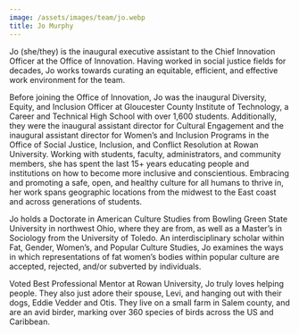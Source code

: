 ```yaml
---
image: /assets/images/team/jo.webp
title: Jo Murphy
---
```


Jo (she/they) is the inaugural executive assistant to the Chief Innovation Officer at the Office of Innovation. Having worked in social justice fields for decades, Jo works towards curating an equitable, efficient, and effective work environment for the team.

Before joining the Office of Innovation, Jo was the inaugural Diversity, Equity, and Inclusion Officer at Gloucester County Institute of Technology, a Career and Technical High School with over 1,600 students. Additionally, they were the inaugural assistant director for Cultural Engagement and the inaugural assistant director for Women’s and Inclusion Programs in the Office of Social Justice, Inclusion, and Conflict Resolution at Rowan University. Working with students, faculty, administrators, and community members, she has spent the last 15+ years educating people and institutions on how to become more inclusive and conscientious. Embracing and promoting a safe, open, and healthy culture for all humans to thrive in, her work spans geographic locations from the midwest to the East coast and across generations of students.

Jo holds a Doctorate in American Culture Studies from Bowling Green State University in northwest Ohio, where they are from, as well as a Master’s in Sociology from the University of Toledo. An interdisciplinary scholar within Fat, Gender, Women’s, and Popular Culture Studies, Jo examines the ways in which representations of fat women’s bodies within popular culture are accepted, rejected, and/or subverted by individuals.

Voted Best Professional Mentor at Rowan University, Jo truly loves helping people. They also just adore their spouse, Levi, and hanging out with their dogs, Eddie Vedder and Otis. They live on a small farm in Salem county, and are an avid birder, marking over 360 species of birds across the US and Caribbean.
